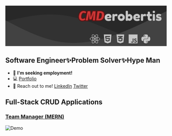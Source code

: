 ![GitHub Cover](github_cover.png)

## Software Engineer✨Problem Solver✨Hype Man

- 💼 **I'm seeking employment!**
- 💻 [Portfolio](https://cmderobertis.net)
- 💬 Reach out to me! [LinkedIn](https://linkedin.com/in/cmderobertis) [Twitter](https://twitter.com/cmderobertis)

## Full-Stack CRUD Applications

### [Team Manager (MERN)](https://github.com/cmderobertis/team-manager-mern)

![Demo](team-demo.gif)
